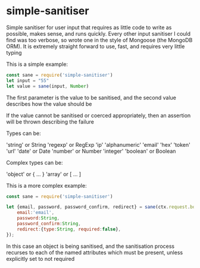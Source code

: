 # simple-sanitiser
Simple sanitiser for user input that requires as little code to write as possible, makes sense, and runs quickly. Every other input sanitiser I could find was too verbose, so wrote one in the style of Mongoose (the MongoDB ORM). It is extremely straight forward to use, fast, and requires very little typing

This is a simple example:

```js
const sane = require('simple-sanitiser')
let input = "55"
let value = sane(input, Number)
```
The first parameter is the value to be sanitised, and the second value describes how the value should be

If the value cannot be sanitised or coerced appropriately, then an assertion will be thrown describing the failure 

Types can be:

'string' or String
'regexp' or RegExp
'ip'
'alphanumeric'
'email'
'hex'
'token'
'url'
'date' or Date
'number' or Number
'integer'
'boolean' or Boolean

Complex types can be:

'object' or { ... }
'array' or [ ... ]



This is a more complex example:
```js
const sane = require('simple-sanitiser')

let {email, password, password_confirm, redirect} = sane(ctx.request.body, {
	email:'email',
	password:String,
	password_confirm:String,
	redirect:{type:String, required:false},
});
```
In this case an object is being sanitised, and the sanitisation process recurses to each of the named attributes which must be present, unless explicitly set to not required